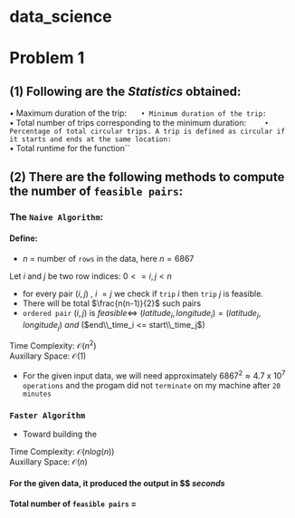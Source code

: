 # data_science

# Problem 1

## (1) Following are the $Statistics$ obtained:
• Maximum duration of the trip: ``   
• Minimum duration of the trip: ``  
• Total number of trips corresponding to the minimum duration: ``    
• Percentage of total circular trips. A trip is defined as circular if it starts and ends at the same
location: ``   
• Total runtime for the function``  


## (2) There are the following methods to compute the number of `feasible pairs`:

### The `Naive Algorithm`: 
#### Define: 
* $n$ = number of `rows` in the data, here $n=6867$

Let $i$ and $j$ be two row indices: $0 <= i,j < n$ 
* for every pair $(i,j)$ , $i~=j$  we check if `trip` $i$ then `trip` $j$ is feasible. 
* There will be total $\frac{n(n-1)}{2}$ such pairs 
* `ordered pair` $(i,j)$ is $feasible \iff$ $(latitude_i,longitude_i) = (latitude_j,longitude_j)$ $and$ ($end\\_time_i <= start\\_time_j$) 

Time Complexity: $\mathcal{O}(n^2)$  
Auxillary Space: $\mathcal{O}(1)$

* For the given input data, we will need approximately $6867^2   \approx 4.7$ x $10^7$ `operations` and the progam did not `terminate` on my machine after `20 minutes` 

### `Faster Algorithm`
* Toward building the 


Time Complexity: $\mathcal{O}(nlog(n))$  
Auxillary Space: $\mathcal{O}(n)$

#### For the given data, it produced the output in $$ $seconds$
#### Total number of `feasible pairs` = 





